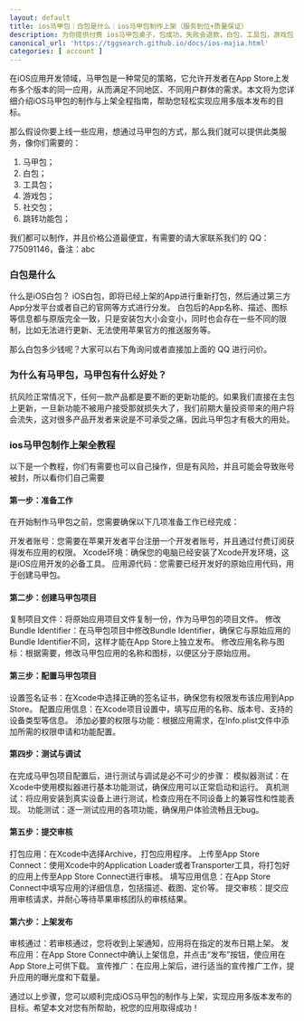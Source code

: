 ```yaml
---
layout: default
title: ios马甲包｜白包是什么｜ios马甲包制作上架（服务到位+质量保证）
description: 为你提供付费 ios马甲包桌子，包成功，失败会退款，白包，工具包，游戏包，社交包，跳转功能包，都可以制作，只要你想要，我们团队都可以提供服务，并且不成功包退款。
canonical_url: 'https://tggsearch.github.io/docs/ios-majia.html'
categories: [ account ]
---
```

在iOS应用开发领域，马甲包是一种常见的策略，它允许开发者在App Store上发布多个版本的同一应用，从而满足不同地区、不同用户群体的需求。本文将为您详细介绍iOS马甲包的制作与上架全程指南，帮助您轻松实现应用多版本发布的目标。

那么假设你要上线一些应用，想通过马甲包的方式，那么我们就可以提供此类服务，像你们需要的：

1. 马甲包；
2. 白包；
3. 工具包；
4. 游戏包；
5. 社交包；
6. 跳转功能包；

<p class="red-text-word">
我们都可以制作，并且价格公道最便宜，有需要的请大家联系我们的 QQ：775091146，备注：abc
</p>

### 白包是什么
什么是iOS白包？ iOS白包，即将已经上架的App进行重新打包，然后通过第三方App分发平台或者自己的官网等方式进行分发。 白包后的App名称、描述、图标等信息都与原版完全一致，只是安装包大小会变小，同时也会存在一些不同的限制，比如无法进行更新、无法使用苹果官方的推送服务等。

那么白包多少钱呢？大家可以右下角询问或者直接加上面的 QQ 进行问价。

### 为什么有马甲包，马甲包有什么好处？
抗风险正常情况下，任何一款产品都是要不断的更新功能的。如果我们直接在主包上更新，一旦新功能不被用户接受那就损失大了，我们前期大量投资带来的用户将会流失，这对很多产品开发者来说是不可承受之痛，因此马甲包才有极大的用处。

### ios马甲包制作上架全教程
以下是一个教程，你们有需要也可以自己操作，但是有风险，并且可能会导致账号被封，所以看你们自己需要

#### 第一步：准备工作
在开始制作马甲包之前，您需要确保以下几项准备工作已经完成：

开发者账号：您需要在苹果开发者平台注册一个开发者账号，并且通过付费订阅获得发布应用的权限。
Xcode环境：确保您的电脑已经安装了Xcode开发环境，这是iOS应用开发的必备工具。
应用源代码：您需要已经开发好的原始应用代码，用于创建马甲包。

#### 第二步：创建马甲包项目
复制项目文件：将原始应用项目文件复制一份，作为马甲包的项目文件。
修改Bundle Identifier：在马甲包项目中修改Bundle Identifier，确保它与原始应用的Bundle Identifier不同，这样才能在App Store上独立发布。
修改应用名称与图标：根据需要，修改马甲包应用的名称和图标，以便区分于原始应用。

#### 第三步：配置马甲包项目
设置签名证书：在Xcode中选择正确的签名证书，确保您有权限发布该应用到App Store。
配置应用信息：在Xcode项目设置中，填写应用的名称、版本号、支持的设备类型等信息。
添加必要的权限与功能：根据应用需求，在Info.plist文件中添加所需的权限申请和功能配置。

#### 第四步：测试与调试
在完成马甲包项目配置后，进行测试与调试是必不可少的步骤：
模拟器测试：在Xcode中使用模拟器进行基本功能测试，确保应用可以正常启动和运行。
真机测试：将应用安装到真实设备上进行测试，检查应用在不同设备上的兼容性和性能表现。
功能测试：逐一测试应用的各项功能，确保用户体验流畅且无bug。

#### 第五步：提交审核
打包应用：在Xcode中选择Archive，打包应用程序。
上传至App Store Connect：使用Xcode中的Application Loader或者Transporter工具，将打包好的应用上传至App Store Connect进行审核。
填写应用信息：在App Store Connect中填写应用的详细信息，包括描述、截图、定价等。
提交审核：提交应用审核请求，并耐心等待苹果审核团队的审核结果。

#### 第六步：上架发布
审核通过：若审核通过，您将收到上架通知，应用将在指定的发布日期上架。
发布应用：在App Store Connect中确认上架信息，并点击“发布”按钮，使应用在App Store上可供下载。
宣传推广：在应用上架后，进行适当的宣传推广工作，提升应用的曝光度和下载量。

通过以上步骤，您可以顺利完成iOS马甲包的制作与上架，实现应用多版本发布的目标。希望本文对您有所帮助，祝您的应用取得成功！
